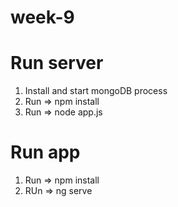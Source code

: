 # week-9

# Run server

1) Install and start mongoDB process
2) Run => npm install
3) Run => node app.js

# Run app
1) Run => npm install
2) RUn => ng serve
